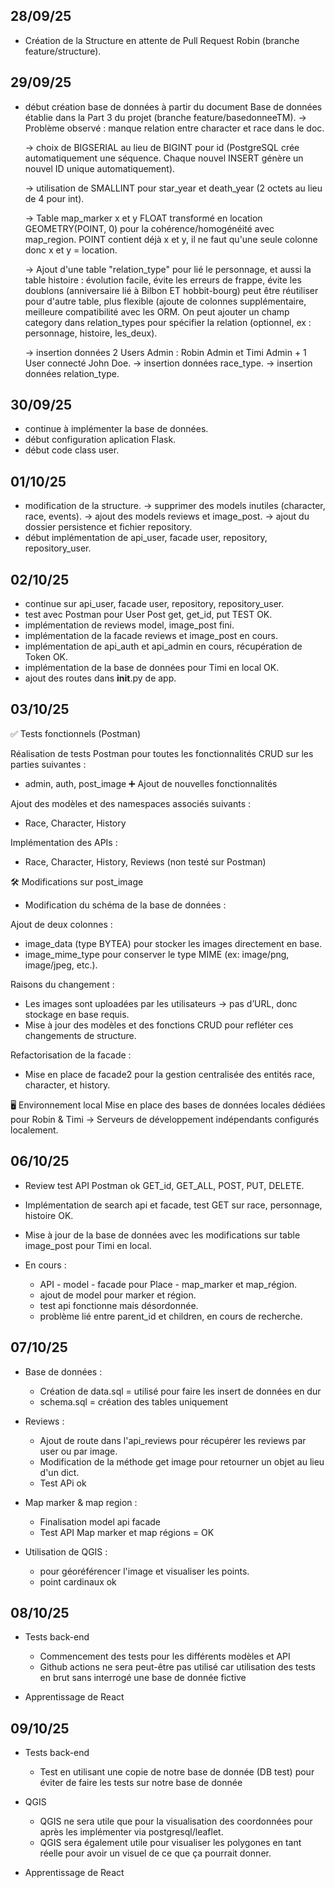 ## 28/09/25
- Création de la Structure en attente de Pull Request Robin (branche feature/structure).

## 29/09/25
- début création base de données à partir du document Base de données établie dans la Part 3 du projet (branche feature/basedonneeTM).
	-> Problème observé : manque relation entre character et race dans le doc.

	-> choix de BIGSERIAL au lieu de BIGINT pour id (PostgreSQL crée automatiquement une séquence. Chaque nouvel INSERT génère un nouvel ID unique automatiquement).

	-> utilisation de SMALLINT pour star_year et death_year (2 octets au lieu de 4 pour int).

	-> Table map_marker x et y FLOAT transformé en location GEOMETRY(POINT, 0) pour la cohérence/homogénéité avec map_region. POINT contient déjà x et y, il ne faut qu'une seule colonne donc x et y = location.

	-> Ajout d'une table "relation_type" pour lié le personnage, et aussi la table histoire : évolution facile, évite les erreurs de frappe, évite les doublons (anniversaire lié à Bilbon ET hobbit-bourg) peut être réutiliser pour d'autre table, plus flexible (ajoute de colonnes supplémentaire, meilleure compatibilité avec les ORM. On peut ajouter un champ category dans relation_types pour spécifier la relation (optionnel, ex : personnage, histoire, les_deux).

  	-> insertion données 2 Users Admin : Robin Admin et Timi Admin + 1 User connecté John Doe.
	-> insertion données race_type.
	-> insertion données relation_type.

## 30/09/25
- continue à implémenter la base de données.
- début configuration aplication Flask.
- début code class user.

## 01/10/25
- modification de la structure.
	-> supprimer des models inutiles (character, race, events).
  	-> ajout des models reviews et image_post.
  	-> ajout du dossier persistence et fichier repository.
- début implémentation de api_user, facade user, repository, repository_user.

## 02/10/25
- continue sur api_user, facade user, repository, repository_user.
- test avec Postman pour User Post get, get_id, put TEST OK.
- implémentation de reviews model, image_post fini.
- implémentation de la facade reviews et image_post en cours.
- implémentation de api_auth et api_admin en cours, récupération de Token OK.
- implémentation de la base de données pour Timi en local OK.
- ajout des routes dans __init__.py de app.

## 03/10/25
✅ Tests fonctionnels (Postman)

Réalisation de tests Postman pour toutes les fonctionnalités CRUD sur les parties suivantes :
- admin, auth, post_image ➕ Ajout de nouvelles fonctionnalités

Ajout des modèles et des namespaces associés suivants :
- Race, Character, History

Implémentation des APIs :
- Race, Character, History, Reviews (non testé sur Postman)

🛠️ Modifications sur post_image
- Modification du schéma de la base de données :

Ajout de deux colonnes :
- image_data (type BYTEA) pour stocker les images directement en base.
- image_mime_type pour conserver le type MIME (ex: image/png, image/jpeg, etc.).

Raisons du changement :
- Les images sont uploadées par les utilisateurs → pas d’URL, donc stockage en base requis.
- Mise à jour des modèles et des fonctions CRUD pour refléter ces changements de structure.

Refactorisation de la facade :
- Mise en place de facade2 pour la gestion centralisée des entités race, character, et history.

🖥️ Environnement local
Mise en place des bases de données locales dédiées pour Robin & Timi
→ Serveurs de développement indépendants configurés localement.

## 06/10/25

- Review test API Postman ok GET_id, GET_ALL, POST, PUT, DELETE.

- Implémentation de search api et facade, test GET sur race, personnage, histoire OK.

- Mise à jour de la base de données avec les modifications sur table image_post pour Timi en local.

- En cours :
	- API - model - facade pour Place - map_marker et map_région.
	- ajout de model pour marker et région.
	- test api fonctionne mais désordonnée.
	- problème lié entre parent_id et children, en cours de recherche.

## 07/10/25

- Base de données :
	- Création de data.sql = utilisé pour faire les insert de données en dur
	- schema.sql = création des tables uniquement

- Reviews :
	- Ajout de route dans l'api_reviews pour récupérer les reviews par user ou par image.
	- Modification de la méthode get image pour retourner un objet au lieu d'un dict.
	- Test APi ok

- Map marker & map region :
	- Finalisation model api facade
	- Test API Map marker et map régions = OK

- Utilisation de QGIS :
	- pour géoréférencer l'image et visualiser les points.
	- point cardinaux ok

## 08/10/25

- Tests back-end
	- Commencement des tests pour les différents modèles et API
	- Github actions ne sera peut-être pas utilisé car utilisation des tests en brut sans interrogé une base de donnée fictive

- Apprentissage de React

## 09/10/25

- Tests back-end
	- Test en utilisant une copie de notre base de donnée (DB test) pour éviter de faire les tests sur notre base de donnée

- QGIS
	- QGIS ne sera utile que pour la visualisation des coordonnées pour après les implémenter via postgresql/leaflet.
	- QGIS sera également utile pour visualiser les polygones en tant réelle pour avoir un visuel de ce que ça pourrait donner.

- Apprentissage de React
